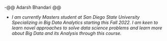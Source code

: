 -@@ Adarsh Bhandari @@ 
- *I am currently Masters student at San Diego State University Specializing in Big Data Analytics starting this Fall 2022. I am keen to learn novel approaches to solve data science problems and learn more about Big Data and its Analysis through this course.*
